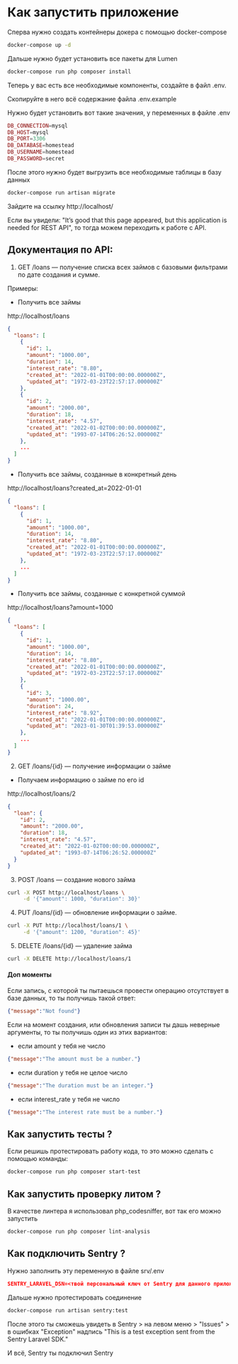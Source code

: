 # Как запустить приложение

Сперва нужно создать контейнеры докера с помощью docker-compose

```bash
docker-compose up -d
```

Дальше нужно будет установить все пакеты для Lumen 

```bash
docker-compose run php composer install
```

Теперь у вас есть все необходимые компоненты, создайте в файл .env. 

Скопируйте в него всё содержание файла .env.example

Нужно будет установить вот такие значения, у переменных в файле .env

```php
DB_CONNECTION=mysql
DB_HOST=mysql
DB_PORT=3306
DB_DATABASE=homestead
DB_USERNAME=homestead
DB_PASSWORD=secret
```

После этого нужно будет выгрузить все необходимые таблицы в базу данных

```bash
docker-compose run artisan migrate
```

Зайдите на ссылку http://localhost/ 

Если вы увидели: "It’s good that this page appeared, but this application is needed for REST API", то тогда можем переходить к работе с API.

## Документация по API:

1) GET /loans — получение списка всех займов с базовыми фильтрами по дате создания и сумме.

Примеры:

- Получить все займы

http://localhost/loans

```json
{
  "loans": [
    {
      "id": 1,
      "amount": "1000.00",
      "duration": 14,
      "interest_rate": "8.80",
      "created_at": "2022-01-01T00:00:00.000000Z",
      "updated_at": "1972-03-23T22:57:17.000000Z"
    },
    {
      "id": 2,
      "amount": "2000.00",
      "duration": 18,
      "interest_rate": "4.57",
      "created_at": "2022-01-02T00:00:00.000000Z",
      "updated_at": "1993-07-14T06:26:52.000000Z"
    },
    ...
  ]
}
```

- Получить все займы, созданные в конкретный день

http://localhost/loans?created_at=2022-01-01

```json
{
  "loans": [
    {
      "id": 1,
      "amount": "1000.00",
      "duration": 14,
      "interest_rate": "8.80",
      "created_at": "2022-01-01T00:00:00.000000Z",
      "updated_at": "1972-03-23T22:57:17.000000Z"
    },
    ...
  ]
}
```

- Получить все займы, созданные с конкретной суммой

http://localhost/loans?amount=1000

```json
{
  "loans": [
    {
      "id": 1,
      "amount": "1000.00",
      "duration": 14,
      "interest_rate": "8.80",
      "created_at": "2022-01-01T00:00:00.000000Z",
      "updated_at": "1972-03-23T22:57:17.000000Z"
    },
    {
      "id": 3,
      "amount": "1000.00",
      "duration": 24,
      "interest_rate": "8.92",
      "created_at": "2022-01-01T00:00:00.000000Z",
      "updated_at": "2023-01-30T01:39:53.000000Z"
    },
    ...
  ]
}
```

2) GET /loans/{id} — получение информации о займе

- Получаем информацию о займе по его id

http://localhost/loans/2

```json
{
  "loan": {
    "id": 2,
    "amount": "2000.00",
    "duration": 18,
    "interest_rate": "4.57",
    "created_at": "2022-01-02T00:00:00.000000Z",
    "updated_at": "1993-07-14T06:26:52.000000Z"
  }
}
```

3) POST /loans — создание нового займа

```bash
curl -X POST http://localhost/loans \
     -d '{"amount": 1000, "duration": 30}'
```

4) PUT /loans/{id} — обновление информации о займе.

```bash
curl -X PUT http://localhost/loans/1 \
     -d '{"amount": 1200, "duration": 45}'
```

5) DELETE /loans/{id} — удаление займа

```bash
curl -X DELETE http://localhost/loans/1
```

#### Доп моменты

Если запись, с которой ты пытаешься провести операцию отсутствует в базе данных,
то ты получишь такой ответ:

```json
{"message":"Not found"}
```

Если на момент создания, или обновления записи ты дашь неверные аргументы,
то ты получишь один из этих вариантов:

- если amount у тебя не число

```json
{"message":"The amount must be a number."}
```

- если duration у тебя не целое число

```json
{"message":"The duration must be an integer."}
```

- если interest_rate у тебя не число

```json
{"message":"The interest rate must be a number."}
```

## Как запустить тесты ?

Если решишь протестировать работу кода, то это можно сделать с помощью команды:
```bash
docker-compose run php composer start-test
```

## Как запустить проверку литом ?

В качестве линтера я использовал php_codesniffer, вот так его можно запустить

```bash
docker-compose run php composer lint-analysis
```

## Как подключить Sentry ?

Нужно заполнить эту переменную в файле srv/.env

```json
SENTRY_LARAVEL_DSN=<твой персональный ключ от Sentry для данного приложения>
```

Дальше нужно протестировать соединение

```bash
docker-compose run artisan sentry:test
```

После этого ты сможешь увидеть в Sentry > на левом меню > "Issues" > в ошибках "Exception" надпись "This is a test exception sent from the Sentry Laravel SDK."

И всё, Sentry ты подключил Sentry